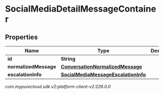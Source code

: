 # SocialMediaDetailMessageContainer


## Properties

| Name | Type | Description | Notes |
| ------------ | ------------- | ------------- | ------------- |
| **id** | **String** |  |  [optional] |
| **normalizedMessage** | [**ConversationNormalizedMessage**](ConversationNormalizedMessage) |  |  [optional] |
| **escalationInfo** | [**SocialMediaMessageEscalationInfo**](SocialMediaMessageEscalationInfo) |  |  [optional] |




_com.mypurecloud.sdk.v2:platform-client-v2:226.0.0_
